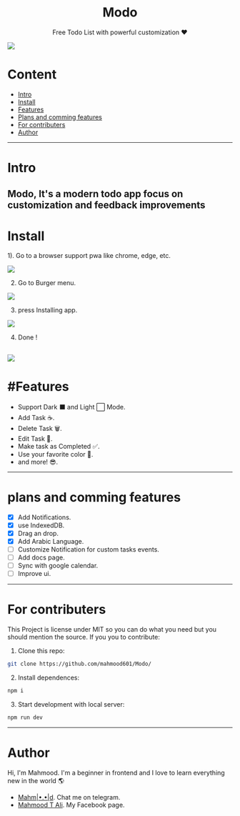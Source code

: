 <div>
  <h1 align="center">Modo</h1>
  <p align="center">Free Todo List with powerful customization ❤️</p>
</div>

<img align="center" src="./images/README/modo.webp" />

# Content
 - [Intro](#intro)
 - [Install](#install)
 - [Features](#features)
 - [Plans and comming features](#plans-and-comming-features)
 - [For contributers](#for-contributers)
 - [Author](#author)
----------------------
# Intro
Modo, It's a modern todo app focus on customization and feedback improvements  
----------------------
# Install
1). Go to a browser support pwa like chrome, edge, etc.

![](./images/README/chrome.webp)

2) Go to Burger menu.

![](./images/README/menu.webp)

3) press Installing app.

![](./images/README/install.webp)

4) Done !

![](./images/README/app.webp)
----------------------
# #Features
- Support Dark ⬛ and Light ⬜ Mode.
- Add Task ☕.
- Delete Task 🗑️.
- Edit Task 📝.
- Make task as Completed ✅.
- Use your favorite color 🎨.
- and more! 😎.
----------------------
# plans and comming features
- [x] Add Notifications.
- [x] use IndexedDB.
- [x] Drag an drop.
- [x] Add Arabic Language.
- [ ] Customize Notification for custom tasks events.
- [ ] Add docs page.
- [ ] Sync with google calendar.
- [ ] Improve ui.
----------------------
# For contributers
This Project is license under MIT so you can do what you need but you should mention the source.
If you you to contribute:
1) Clone this repo:
```bash
git clone https://github.com/mahmood601/Modo/
```
2) Install dependences:
```bash 
npm i
```
3) Start development with local server:
```bash
npm run dev
```
----------------------
# Author

Hi, I'm Mahmood.
I'm a beginner in frontend and I love to learn everything new in the world 🌎
- [Mahm|•.•|d](https://t.me/Mahmood28). Chat me on telegram.
- [Mahmood T Ali](https://www.facebook.com/profile.php?id=100081145688127). My Facebook page.
